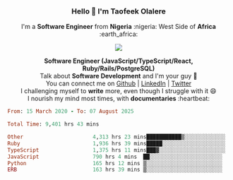### **<p align='center'>Hello 👋 I'm Taofeek Olalere</p>**

<p align='center'>I'm a <strong>Software Engineer</strong> from <strong>Nigeria</strong> :nigeria: West Side of <strong>Africa</strong> :earth_africa:	</p>

<p align='center'> <img src='https://github-readme-stats.vercel.app/api?username=teekaytech&show_icons=true&theme=dark'> </p>


<p align='center'>
  <b>Software Engineer (JavaScript/TypeScript/React, Ruby/Rails/PostgreSQL)</b><br />
  Talk about <strong>Software Development</strong> and I'm your guy 👯 <br />
  You can connect me on <a href="https://github.com/teekaytech">Github</a> | <a href="https://linkedin.com/in/olaleretaofeek">LinkedIn</a> | <a href="https://twitter.com/ola_lere">Twitter</a> <br />
  I challenging myself to <strong>write</strong> more, even though I struggle with it 😄 <br />
  I nourish my mind most times, with <strong>documentaries</strong> :heartbeat:
</p>

<!--START_SECTION:waka-->

```ruby
From: 15 March 2020 - To: 07 August 2025

Total Time: 9,401 hrs 43 mins

Other                      4,313 hrs 23 mins███████████▒░░░░░░░░░░░░░   45.88 %
Ruby                       1,936 hrs 39 mins█████░░░░░░░░░░░░░░░░░░░░   20.60 %
TypeScript                 1,375 hrs 11 mins███▓░░░░░░░░░░░░░░░░░░░░░   14.63 %
JavaScript                 790 hrs 4 mins  ██░░░░░░░░░░░░░░░░░░░░░░░   08.40 %
Python                     165 hrs 12 mins ▒░░░░░░░░░░░░░░░░░░░░░░░░   01.76 %
ERB                        163 hrs 39 mins ▒░░░░░░░░░░░░░░░░░░░░░░░░   01.74 %
```

<!--END_SECTION:waka-->
<!--
**teekaytech/teekaytech** is a ✨ _special_ ✨ repository because its `README.md` (this file) appears on your GitHub profile.

Here are some ideas to get you started:

- 🔭 I’m currently working on ...
- 🌱 I’m currently learning ...
- 👯 I’m looking to collaborate on ...
- 🤔 I’m looking for help with ...
- 💬 Ask me about ...
- 📫 How to reach me: ...
- 😄 Pronouns: ...
- ⚡ Fun fact: ...
-->
